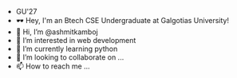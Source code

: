 - GU'27
- 🕶️ Hey, I'm an Btech CSE Undergraduate at Galgotias University!
- 👋 Hi, I’m @ashmitkamboj
- 👀 I’m interested in web development
- 🌱 I’m currently learning python
- 💞️ I’m looking to collaborate on ...
- 📫 How to reach me ...

<!---
ashmitkamboj/ashmitkamboj is a ✨ special ✨ repository because its `README.md` (this file) appears on your GitHub profile.
You can click the Preview link to take a look at your changes.
--->
